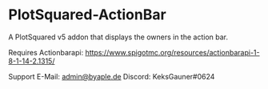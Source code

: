 # PlotSquared-ActionBar

A PlotSquared v5 addon that displays the owners in the action bar.

Requires Actionbarapi: https://www.spigotmc.org/resources/actionbarapi-1-8-1-14-2.1315/

Support
E-Mail: admin@byaple.de
Discord: KeksGauner#0624

